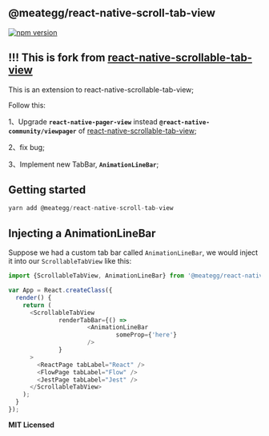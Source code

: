 
## @meategg/react-native-scroll-tab-view
[![npm version](https://badge.fury.io/js/react-native-scrollable-tab-view.svg)](https://badge.fury.io/js/react-native-scrollable-tab-view)

## !!! This is fork from [react-native-scrollable-tab-view](https://github.com/ptomasroos/react-native-scrollable-tab-view)

This is an extension to react-native-scrollable-tab-view;

Follow this:

1、Upgrade **`react-native-pager-view`** instead **`@react-native-community/viewpager`**  of [react-native-scrollable-tab-view](https://github.com/ptomasroos/react-native-scrollable-tab-view);

2、fix bug;

3、Implement new TabBar, **`AnimationLineBar`**;

## Getting started
```javascript
yarn add @meategg/react-native-scroll-tab-view
```

## Injecting a AnimationLineBar

Suppose we had a custom tab bar called `AnimationLineBar`, we would inject
it into our `ScrollableTabView` like this:

```javascript
import {ScrollableTabView, AnimationLineBar} from '@meategg/react-native-scroll-tab-view';

var App = React.createClass({
  render() {
    return (
      <ScrollableTabView 
              renderTabBar={() =>
                      <AnimationLineBar 
                              someProp={'here'}
                      />
              }
      >
        <ReactPage tabLabel="React" />
        <FlowPage tabLabel="Flow" />
        <JestPage tabLabel="Jest" />
      </ScrollableTabView>
    );
  }
});
```



**MIT Licensed**
